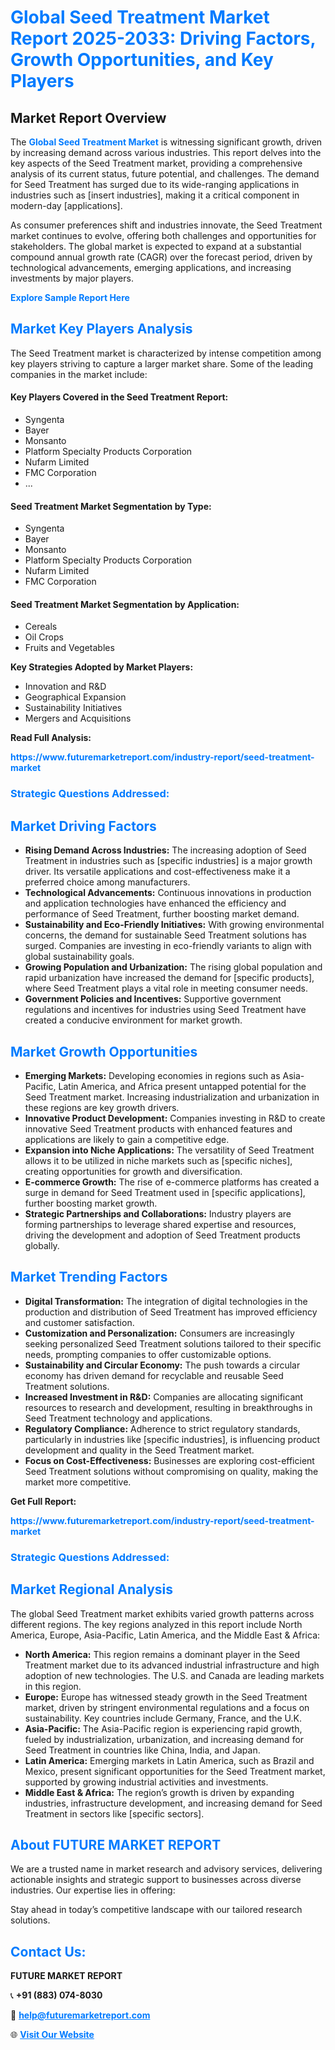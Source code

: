 <h1 style="color: #007BFF;">Global Seed Treatment Market Report 2025-2033: Driving Factors, Growth Opportunities, and Key Players</h1>

<section id="overview">
<h2>Market Report Overview</h2>
<p>The <a href="https://www.futuremarketreport.com/industry-report/seed-treatment-market" style="color: #007BFF; text-decoration: none;"><strong>Global Seed Treatment Market</strong></a> is witnessing significant growth, driven by increasing demand across various industries. This report delves into the key aspects of the Seed Treatment market, providing a comprehensive analysis of its current status, future potential, and challenges. The demand for Seed Treatment has surged due to its wide-ranging applications in industries such as [insert industries], making it a critical component in modern-day [applications].</p>
<p>As consumer preferences shift and industries innovate, the Seed Treatment market continues to evolve, offering both challenges and opportunities for stakeholders. The global market is expected to expand at a substantial compound annual growth rate (CAGR) over the forecast period, driven by technological advancements, emerging applications, and increasing investments by major players.</p>
</section>

<section id="overview">
<p><a href="https://www.futuremarketreport.com/request-sample/reportId=89061" style="color: #007BFF; text-decoration: none;"><strong>Explore Sample Report Here</strong></a></p>
</section>

<section id="key-players">
<h2 style="color: #007BFF;">Market Key Players Analysis</h2>
<p>The Seed Treatment market is characterized by intense competition among key players striving to capture a larger market share. Some of the leading companies in the market include:</p>
<h4>Key Players Covered in the Seed Treatment Report:</h4>
<ul><li>Syngenta</li><li>Bayer</li><li>Monsanto</li><li>Platform Specialty Products Corporation</li><li>Nufarm Limited</li><li>FMC Corporation</li><li>...</li></ul>
<h4>Seed Treatment Market Segmentation by Type:</h4>
<ul><li>Syngenta</li><li>Bayer</li><li>Monsanto</li><li>Platform Specialty Products Corporation</li><li>Nufarm Limited</li><li>FMC Corporation</li></ul>

<h4>Seed Treatment Market Segmentation by Application:</h4>
<ul><li>Cereals</li><li>Oil Crops</li><li>Fruits and Vegetables</li></ul>
<p><strong>Key Strategies Adopted by Market Players:</strong></p>
<ul>
<li>Innovation and R&D</li>
<li>Geographical Expansion</li>
<li>Sustainability Initiatives</li>
<li>Mergers and Acquisitions</li>
</ul>
</section>

<section>
<p><strong>Read Full Analysis: </strong></p><a href="https://www.futuremarketreport.com/industry-report/seed-treatment-market" style="color: #007BFF; text-decoration: none;"><strong>https://www.futuremarketreport.com/industry-report/seed-treatment-market</strong></a>
<h3 style="color: #007BFF;">Strategic Questions Addressed:</h3>
</section>

<section id="driving-factors">
<h2 style="color: #007BFF;">Market Driving Factors</h2>
<ul>
<li><strong>Rising Demand Across Industries:</strong> The increasing adoption of Seed Treatment in industries such as [specific industries] is a major growth driver. Its versatile applications and cost-effectiveness make it a preferred choice among manufacturers.</li>
<li><strong>Technological Advancements:</strong> Continuous innovations in production and application technologies have enhanced the efficiency and performance of Seed Treatment, further boosting market demand.</li>
<li><strong>Sustainability and Eco-Friendly Initiatives:</strong> With growing environmental concerns, the demand for sustainable Seed Treatment solutions has surged. Companies are investing in eco-friendly variants to align with global sustainability goals.</li>
<li><strong>Growing Population and Urbanization:</strong> The rising global population and rapid urbanization have increased the demand for [specific products], where Seed Treatment plays a vital role in meeting consumer needs.</li>
<li><strong>Government Policies and Incentives:</strong> Supportive government regulations and incentives for industries using Seed Treatment have created a conducive environment for market growth.</li>
</ul>
</section>

<section id="growth-opportunities">
<h2 style="color: #007BFF;">Market Growth Opportunities</h2>
<ul>
<li><strong>Emerging Markets:</strong> Developing economies in regions such as Asia-Pacific, Latin America, and Africa present untapped potential for the Seed Treatment market. Increasing industrialization and urbanization in these regions are key growth drivers.</li>
<li><strong>Innovative Product Development:</strong> Companies investing in R&D to create innovative Seed Treatment products with enhanced features and applications are likely to gain a competitive edge.</li>
<li><strong>Expansion into Niche Applications:</strong> The versatility of Seed Treatment allows it to be utilized in niche markets such as [specific niches], creating opportunities for growth and diversification.</li>
<li><strong>E-commerce Growth:</strong> The rise of e-commerce platforms has created a surge in demand for Seed Treatment used in [specific applications], further boosting market growth.</li>
<li><strong>Strategic Partnerships and Collaborations:</strong> Industry players are forming partnerships to leverage shared expertise and resources, driving the development and adoption of Seed Treatment products globally.</li>
</ul>
</section>

<section id="trending-factors">
<h2 style="color: #007BFF;">Market Trending Factors</h2>
<ul>
<li><strong>Digital Transformation:</strong> The integration of digital technologies in the production and distribution of Seed Treatment has improved efficiency and customer satisfaction.</li>
<li><strong>Customization and Personalization:</strong> Consumers are increasingly seeking personalized Seed Treatment solutions tailored to their specific needs, prompting companies to offer customizable options.</li>
<li><strong>Sustainability and Circular Economy:</strong> The push towards a circular economy has driven demand for recyclable and reusable Seed Treatment solutions.</li>
<li><strong>Increased Investment in R&D:</strong> Companies are allocating significant resources to research and development, resulting in breakthroughs in Seed Treatment technology and applications.</li>
<li><strong>Regulatory Compliance:</strong> Adherence to strict regulatory standards, particularly in industries like [specific industries], is influencing product development and quality in the Seed Treatment market.</li>
<li><strong>Focus on Cost-Effectiveness:</strong> Businesses are exploring cost-efficient Seed Treatment solutions without compromising on quality, making the market more competitive.</li>
</ul>
</section>

<section>
<p><strong>Get Full Report: </strong></p><a href="https://www.futuremarketreport.com/industry-report/seed-treatment-market" style="color: #007BFF; text-decoration: none;"><strong>https://www.futuremarketreport.com/industry-report/seed-treatment-market</strong></a>
<h3 style="color: #007BFF;">Strategic Questions Addressed:</h3>
</section>


<section id="regional-analysis">
<h2 style="color: #007BFF;">Market Regional Analysis</h2>
<p>The global Seed Treatment market exhibits varied growth patterns across different regions. The key regions analyzed in this report include North America, Europe, Asia-Pacific, Latin America, and the Middle East & Africa:</p>
<ul>
<li><strong>North America:</strong> This region remains a dominant player in the Seed Treatment market due to its advanced industrial infrastructure and high adoption of new technologies. The U.S. and Canada are leading markets in this region.</li>
<li><strong>Europe:</strong> Europe has witnessed steady growth in the Seed Treatment market, driven by stringent environmental regulations and a focus on sustainability. Key countries include Germany, France, and the U.K.</li>
<li><strong>Asia-Pacific:</strong> The Asia-Pacific region is experiencing rapid growth, fueled by industrialization, urbanization, and increasing demand for Seed Treatment in countries like China, India, and Japan.</li>
<li><strong>Latin America:</strong> Emerging markets in Latin America, such as Brazil and Mexico, present significant opportunities for the Seed Treatment market, supported by growing industrial activities and investments.</li>
<li><strong>Middle East & Africa:</strong> The region’s growth is driven by expanding industries, infrastructure development, and increasing demand for Seed Treatment in sectors like [specific sectors].</li>
</ul>
</section>

<footer>
<h2 style="color: #007BFF;">About FUTURE MARKET REPORT</h2>
<p>We are a trusted name in market research and advisory services, delivering actionable insights and strategic support to businesses across diverse industries. Our expertise lies in offering:</p>

<p>Stay ahead in today’s competitive landscape with our tailored research solutions.</p>

<h2 style="color: #007BFF;">Contact Us:</h2>
<p><strong>FUTURE MARKET REPORT</strong></p>
<p>📞 <strong>+91 (883) 074-8030</strong></p>
<p>📧 <strong><a href="mailto:help@futuremarketreport.com" style="color: #007BFF;">help@futuremarketreport.com</a></strong></p>
<p>🌐 <strong><a href="https://www.futuremarketreport.com/" style="color: #007BFF;">Visit Our Website</a></strong></p>
</footer>